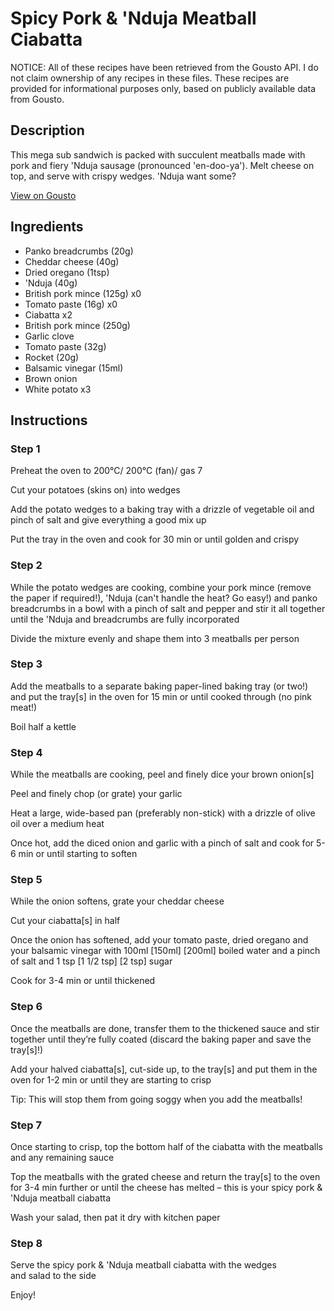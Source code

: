# Spicy Pork & 'Nduja Meatball Ciabatta

NOTICE: All of these recipes have been retrieved from the Gousto API. I do not claim ownership of any recipes in these files. These recipes are provided for informational purposes only, based on publicly available data from Gousto.

## Description

This mega sub sandwich is packed with succulent meatballs made with pork and fiery 'Nduja sausage (pronounced 'en-doo-ya'). Melt cheese on top, and serve with crispy wedges. 'Nduja want some?

[View on Gousto](https://www.gousto.co.uk/recipes/cookbook/spicy-pork-nduja-meatball-ciabatta)

## Ingredients

- Panko breadcrumbs (20g)
- Cheddar cheese (40g)
- Dried oregano (1tsp)
-  'Nduja (40g)
- British pork mince (125g) x0
- Tomato paste (16g) x0
- Ciabatta x2
- British pork mince (250g)
- Garlic clove
- Tomato paste (32g)
- Rocket (20g)
- Balsamic vinegar (15ml)
- Brown onion
- White potato x3

## Instructions


### Step 1

Preheat the oven to 200°C/ 200°C (fan)/ gas 7

Cut your potatoes (skins on) into wedges

Add the potato wedges to a baking tray with a drizzle of vegetable oil and pinch of salt and give everything a good mix up

Put the tray in the oven and cook for 30 min or until golden and crispy


### Step 2

While the potato wedges are cooking, combine your pork mince (remove the paper if required!), 'Nduja (can't handle the heat? Go easy!) and panko breadcrumbs in a bowl with a pinch of salt and pepper and stir it all together until the 'Nduja and breadcrumbs are fully incorporated

Divide the mixture evenly and shape them into 3 meatballs per person


### Step 3

Add the meatballs to a separate baking paper-lined baking tray (or two!) and put the tray[s] in the oven for 15 min or until cooked through (no pink meat!)

Boil half a kettle


### Step 4

While the meatballs are cooking, peel and finely dice your brown onion[s]

Peel and finely chop (or grate) your garlic

Heat a large, wide-based pan (preferably non-stick) with a drizzle of olive oil over a medium heat

Once hot, add the diced onion and garlic with a pinch of salt and cook for 5-6 min or until starting to soften


### Step 5

While the onion softens, grate your cheddar cheese

Cut your ciabatta[s] in half

Once the onion has softened, add your tomato paste, dried oregano and your balsamic vinegar with 100ml<span class="text-purple"> [150ml] </span><span class="text-danger">[200ml]</span> boiled water and a pinch of salt and 1 tsp <span class="text-purple">[1 1/2 tsp]</span> <span class="text-danger">[2 tsp]</span> sugar

Cook for 3-4 min or until thickened


### Step 6

Once the meatballs are done, transfer them to the thickened sauce and stir together until they’re fully coated (discard the baking paper and save the tray[s]!)

Add your halved ciabatta[s], cut-side up, to the tray[s] and put them in the oven for 1-2 min or until they are starting to crisp

Tip: This will stop them from going soggy when you add the meatballs!


### Step 7

Once starting to crisp, top the bottom half of the ciabatta with the meatballs and any remaining sauce

Top the meatballs with the grated cheese and return the tray[s] to the oven for 3-4 min further or until the cheese has melted – this is your spicy pork & 'Nduja meatball ciabatta

Wash your salad, then pat it dry with kitchen paper

### Step 8

Serve the spicy pork & 'Nduja meatball ciabatta with the wedges and salad to the side

Enjoy!

